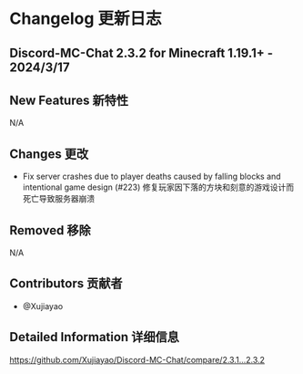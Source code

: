 # Changelog 更新日志

## Discord-MC-Chat 2.3.2 for Minecraft 1.19.1+ - 2024/3/17

## New Features 新特性

N/A

## Changes 更改

- Fix server crashes due to player deaths caused by falling blocks and intentional game design (#223)
  修复玩家因下落的方块和刻意的游戏设计而死亡导致服务器崩溃

## Removed 移除

N/A

## Contributors 贡献者

- @Xujiayao

## Detailed Information 详细信息

https://github.com/Xujiayao/Discord-MC-Chat/compare/2.3.1...2.3.2